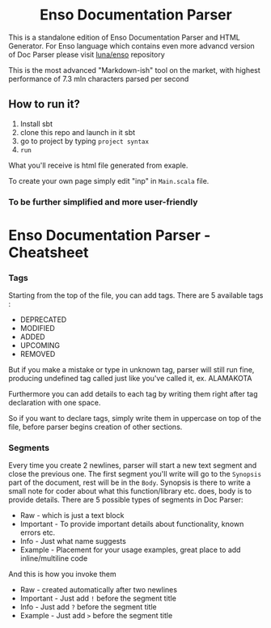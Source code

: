 <h1 align="center">Enso Documentation Parser</h1>

This is a standalone edition of Enso Documentation Parser and HTML Generator.
For Enso language which contains even more advancd version of Doc Parser please visit [luna/enso](https://github.com/luna/enso) repository

This is the most advanced "Markdown-ish" tool on the market, with highest performance of 7.3 mln characters parsed per second

## How to run it?

1. Install sbt
2. clone this repo and launch in it sbt
3. go to project by typing `project syntax`
4. `run`

What you'll receive is html file generated from exaple.

To create your own page simply edit "inp" in `Main.scala` file.

### To be further simplified and more user-friendly

# Enso Documentation Parser - Cheatsheet
### Tags
Starting from the top of the file, you can add tags.
There are 5 available tags : 
- DEPRECATED
- MODIFIED
- ADDED
- UPCOMING
- REMOVED

But if you make a mistake or type in unknown tag, parser will still run fine, producing
undefined tag called just like you've called it, ex. ALAMAKOTA

Furthermore you can add details to each tag by writing them right after tag declaration
with one space.

So if you want to declare tags, simply write them in uppercase on top of the file, before parser begins creation 
of other sections.

### Segments
Every time you create 2 newlines, parser will start a new text segment and close the previous one. 
The first segment you'll write will go to the `Synopsis` part of the document, rest will be in the `Body`.
Synopsis is there to write a small note for coder about what this function/library etc. does, body is to 
provide details.
There are 5 possible types of segments in Doc Parser:
 - Raw - which is just a text block
 - Important - To provide important details about functionality, known errors etc.
 - Info - Just what name suggests
 - Example - Placement for your usage examples, great place to add inline/multiline code 

And this is how you invoke them
 - Raw - created automatically after two newlines
 - Important - Just add `!` before the segment title
 - Info - Just add `?` before the segment title
 - Example - Just add `>` before the segment title
